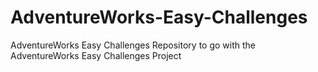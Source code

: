 # AdventureWorks-Easy-Challenges
AdventureWorks Easy Challenges Repository to go with the AdventureWorks Easy Challenges Project
